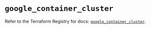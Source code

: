 # `google_container_cluster`

Refer to the Terraform Registry for docs: [`google_container_cluster`](https://registry.terraform.io/providers/hashicorp/google-beta/5.22.0/docs/resources/google_container_cluster).
